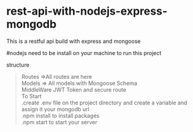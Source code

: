 # rest-api-with-nodejs-express-mongodb
This is a restful api build with express and mongoose

#nodejs need to be install on your machine to run this project

structure
>Routes =>All routes are here<br>
>Models => All models with Mongoose Schema<br>
>MiddleWare JWT Token and secure route</br>
To Start<br> 
.create .env file on the project directory and create a variable and assign it your mongodb url<br>
.npm install to install packages<br>
.npm start to start your server<br>
